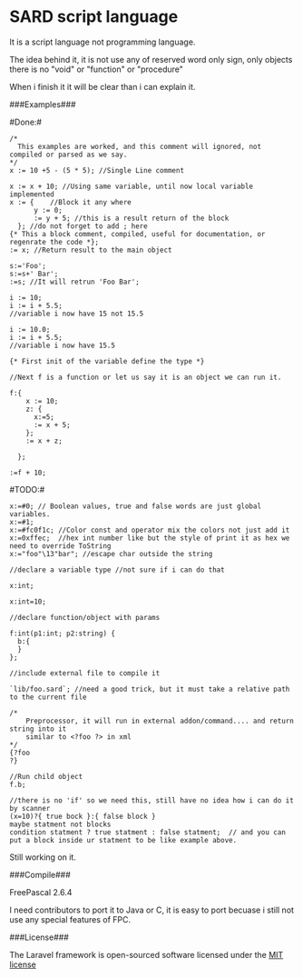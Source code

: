 SARD script language
====================

It is a script language not programming language.

The idea behind it, it is not use any of reserved word only sign, only objects there is no "void" or "function" or "procedure"

When i finish it it will be clear than i can explain it.

###Examples###

#Done:#

    /*
      This examples are worked, and this comment will ignored, not compiled or parsed as we say.
    */
    x := 10 +5 - (5 * 5); //Single Line comment

    x := x + 10; //Using same variable, until now local variable implemented
    x := {    //Block it any where
          y := 0;
          := y + 5; //this is a result return of the block
      }; //do not forget to add ; here
    {* This a block comment, compiled, useful for documentation, or regenrate the code *};
    := x; //Return result to the main object

    s:='Foo';
    s:=s+' Bar';
    :=s; //It will retrun 'Foo Bar';

    i := 10;
    i := i + 5.5;
    //variable i now have 15 not 15.5

    i := 10.0;
    i := i + 5.5;
    //variable i now have 15.5

    {* First init of the variable define the type *}

    //Next f is a function or let us say it is an object we can run it.

    f:{
        x := 10;
        z: {
          x:=5;
          := x + 5;
        };
        := x + z;

      };

    :=f + 10;

#TODO:#

    x:=#0; // Boolean values, true and false words are just global variables.
    x:=#1;
    x:=#fc0f1c; //Color const and operator mix the colors not just add it
    x:=0xffec;  //hex int number like but the style of print it as hex we need to override ToString
    x:="foo"\13"bar"; //escape char outside the string

    //declare a variable type //not sure if i can do that

    x:int;

    x:int=10;

    //declare function/object with params

    f:int(p1:int; p2:string) {
      b:{
      }
    };

    //include external file to compile it

    `lib/foo.sard`; //need a good trick, but it must take a relative path to the current file

    /*
        Preprocessor, it will run in external addon/command.... and return string into it
        similar to <?foo ?> in xml
    */
    {?foo
    ?}

    //Run child object
    f.b;

    //there is no 'if' so we need this, still have no idea how i can do it by scanner
    (x=10)?{ true bock }:{ false block }
    maybe statment not blocks
    condition statment ? true statment : false statment;  // and you can put a block inside ur statment to be like example above.

Still working on it.

###Compile###

FreePascal 2.6.4

I need contributors to port it to Java or C, it is easy to port becuase i still not use any special features of FPC.

###License###

The Laravel framework is open-sourced software licensed under the [MIT license](http://opensource.org/licenses/MIT)
